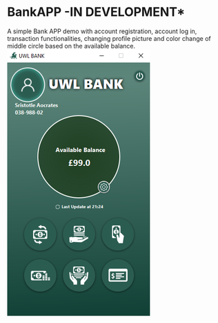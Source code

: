 # BankAPP -IN DEVELOPMENT*
A simple Bank APP demo with account registration, account log in, transaction functionalities, changing profile picture
and color change of middle circle based on the available balance.
![Screenshot](application_screenshot.png)
